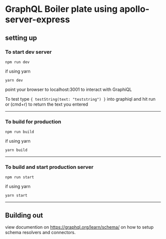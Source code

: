 # GraphQL Boiler plate using apollo-server-express

## setting up

### To start dev server
`npm run dev`

if using yarn

`yarn dev`

point your browser to localhost:3001 to interact with GraphiQL

To test type 
`{
  testString(text: "teststring")
}`
into graphiql and hit run or (cmd+r) to return the text you entered

---

### To build for production
`npm run build`

if using yarn

`yarn build`

---

### To build and start production server
`npm run start`

if using yarn

`yarn start`

---

## Building out

view documention on https://graphql.org/learn/schema/ on how to setup schema resolvers and connectors. 
